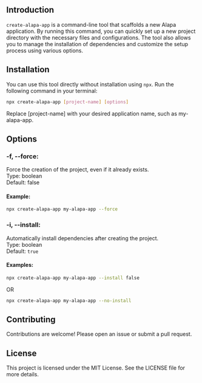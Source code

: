 ## Introduction

`create-alapa-app` is a command-line tool that scaffolds a new Alapa application. By running this command, you can quickly set up a new project directory with the necessary files and configurations. The tool also allows you to manage the installation of dependencies and customize the setup process using various options.

## Installation

You can use this tool directly without installation using `npx`. Run the following command in your terminal:

```bash
npx create-alapa-app [project-name] [options]
```

Replace [project-name] with your desired application name, such as my-alapa-app.

## Options

### -f, --force:

Force the creation of the project, even if it already exists.<br/>
Type: boolean <br/>
Default: false <br/>

#### Example:

```bash
npx create-alapa-app my-alapa-app --force
```

### -i, --install:

Automatically install dependencies after creating the project.<br/>
Type: boolean <br/>
Default: `true` <br/>

#### Examples:

```bash
npx create-alapa-app my-alapa-app --install false
```

OR

```bash
npx create-alapa-app my-alapa-app --no-install
```

## Contributing

Contributions are welcome! Please open an issue or submit a pull request.

## License

This project is licensed under the MIT License. See the LICENSE file for more details.
